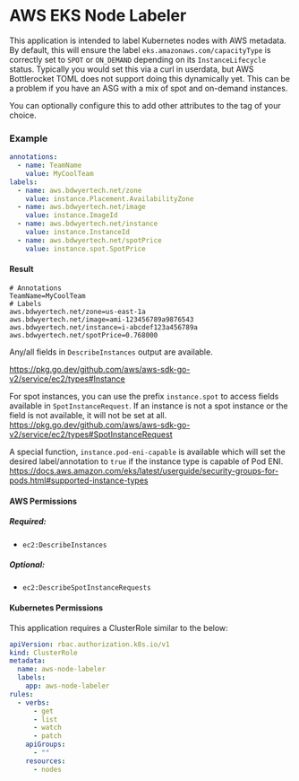 # AWS EKS Node Labeler

This application is intended to label Kubernetes nodes with AWS metadata.  By default, this will ensure the label `eks.amazonaws.com/capacityType` is correctly set to `SPOT` or `ON_DEMAND` depending on its `InstanceLifecycle` status. Typically you would set this via a curl in userdata, but AWS Bottlerocket TOML does not support doing this dynamically yet.  This can be a problem if you have an ASG with a mix of spot and on-demand instances.

You can optionally configure this to add other attributes to the tag of your choice.

### Example
```yaml
annotations:
  - name: TeamName
    value: MyCoolTeam
labels:
  - name: aws.bdwyertech.net/zone
    value: instance.Placement.AvailabilityZone
  - name: aws.bdwyertech.net/image
    value: instance.ImageId
  - name: aws.bdwyertech.net/instance
    value: instance.InstanceId
  - name: aws.bdwyertech.net/spotPrice
    value: instance.spot.SpotPrice
```

#### Result
```
# Annotations
TeamName=MyCoolTeam
# Labels
aws.bdwyertech.net/zone=us-east-1a
aws.bdwyertech.net/image=ami-123456789a9876543
aws.bdwyertech.net/instance=i-abcdef123a456789a
aws.bdwyertech.net/spotPrice=0.768000
```

Any/all fields in `DescribeInstances` output are available.

https://pkg.go.dev/github.com/aws/aws-sdk-go-v2/service/ec2/types#Instance

For spot instances, you can use the prefix `instance.spot` to access fields available in `SpotInstanceRequest`.  If an instance is not a spot instance or the field is not available, it will not be set at all.
https://pkg.go.dev/github.com/aws/aws-sdk-go-v2/service/ec2/types#SpotInstanceRequest

A special function, `instance.pod-eni-capable` is available which will set the desired label/annotation to `true` if the instance type is capable of Pod ENI.
https://docs.aws.amazon.com/eks/latest/userguide/security-groups-for-pods.html#supported-instance-types

#### AWS Permissions
##### Required: 
* `ec2:DescribeInstances`

##### Optional:
* `ec2:DescribeSpotInstanceRequests`

#### Kubernetes Permissions
This application requires a ClusterRole similar to the below:
```yaml
apiVersion: rbac.authorization.k8s.io/v1
kind: ClusterRole
metadata:
  name: aws-node-labeler
  labels:
    app: aws-node-labeler
rules:
  - verbs:
      - get
      - list
      - watch
      - patch
    apiGroups:
      - ""
    resources:
      - nodes
```
